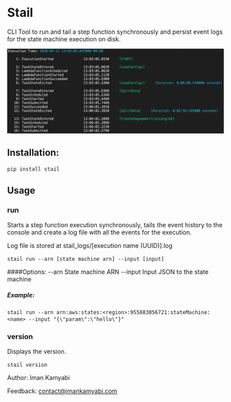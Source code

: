 # Stail
CLI Tool to run and tail a step function synchronously and persist event logs for the state machine execution on disk.

![Screenshot](https://raw.githubusercontent.com/imankamyabi/stail/master/images/console-screenshot.png)


## Installation:
```shell
pip install stail
```

## Usage

### run
Starts a step function execution synchronously, tails the event history to the console and create a log file with all the events for the execution.

Log file is stored at stail_logs/[execution name (UUID)].log 

```shell
stail run --arn [state machine arn] --input [input]
```
####Options:
  --arn  State machine ARN
  --input Input JSON to the state machine

##### Example:
```shell
stail run --arn arn:aws:states:<region>:955883056721:stateMachine:<name> --input "{\"param\":\"hello\"}"
```

### version
Displays the version.
```shell
stail version
```

Author: Iman Kamyabi
 
Feedback: contact@imankamyabi.com